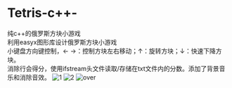 # Tetris-c++-
纯c++的俄罗斯方块小游戏  
利用easyx图形库设计俄罗斯方块小游戏  
小键盘方向键控制，← →：控制方块左右移动；↑：旋转方块；↓：快速下降方块。  
消除行会得分，使用ifstream头文件读取/存储在txt文件内的分数。添加了背景音乐和消除音效。
![1](https://user-images.githubusercontent.com/66019283/190573999-d7052380-f86a-444c-bd0d-65b7b05daaa4.png)
![2](https://user-images.githubusercontent.com/66019283/190574014-31eeaba4-f790-4e92-99a2-f7a810333f6c.png)
![over](https://user-images.githubusercontent.com/66019283/190574018-d9fe3bc1-5526-420c-bdb8-e908659f300f.png)
